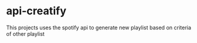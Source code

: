 # api-creatify

This projects uses the spotify api to generate new playlist based on criteria of other playlist
